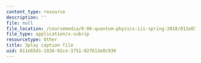 ```yaml
---
content_type: resource
description: ''
file: null
file_location: /coursemedia/8-06-quantum-physics-iii-spring-2018/011e65d1103692ce3751027613e0c939_TDYMriH63us.srt
file_type: application/x-subrip
resourcetype: Other
title: 3play caption file
uid: 011e65d1-1036-92ce-3751-027613e0c939
---
```

